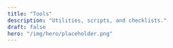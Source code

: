 ```yaml
---
title: "Tools"
description: "Utilities, scripts, and checklists."
draft: false
hero: "/img/hero/placeholder.png"
---
```

